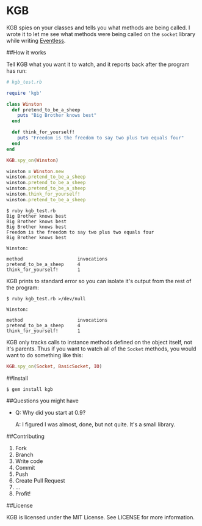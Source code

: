 KGB
===

KGB spies on your classes and tells you what methods are being called. I wrote it to let me see what methods were being called on the `socket` library while writing [Eventless](http://github.com/davidbalbert/eventless).

##How it works

Tell KGB what you want it to watch, and it reports back after the program has run:

```ruby
# kgb_test.rb

require 'kgb'

class Winston
  def pretend_to_be_a_sheep
    puts "Big Brother knows best"
  end

  def think_for_yourself!
    puts "Freedom is the freedom to say two plus two equals four"
  end
end

KGB.spy_on(Winston)

winston = Winston.new
winston.pretend_to_be_a_sheep
winston.pretend_to_be_a_sheep
winston.pretend_to_be_a_sheep
winston.think_for_yourself!
winston.pretend_to_be_a_sheep
```

```
$ ruby kgb_test.rb
Big Brother knows best
Big Brother knows best
Big Brother knows best
Freedom is the freedom to say two plus two equals four
Big Brother knows best

Winston:

method                    invocations
pretend_to_be_a_sheep     4
think_for_yourself!       1
```

KGB prints to standard error so you can isolate it's output from the rest of the program:

```
$ ruby kgb_test.rb >/dev/null

Winston:

method                    invocations
pretend_to_be_a_sheep     4
think_for_yourself!       1
```

KGB only tracks calls to instance methods defined on the object itself, not it's parents. Thus if you want to watch all of the `Socket` methods, you would want to do something like this:

```ruby
KGB.spy_on(Socket, BasicSocket, IO)
```

##Install

```
$ gem install kgb
```

##Questions you might have

- Q: Why did you start at 0.9?

  A: I figured I was almost, done, but not quite. It's a small library.

##Contributing

1. Fork
2. Branch
3. Write code
4. Commit
5. Push
6. Create Pull Request
7. ...
8. Profit!

##License

KGB is licensed under the MIT License. See LICENSE for more information.
